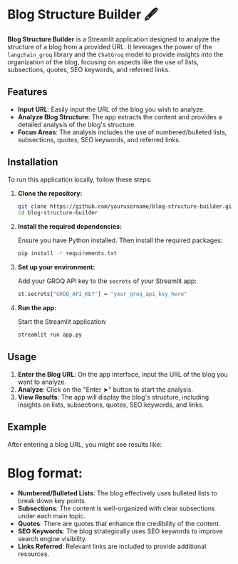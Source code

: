 # Blog Structure Builder 🖋️

**Blog Structure Builder** is a Streamlit application designed to analyze the structure of a blog from a provided URL. It leverages the power of the `langchain_groq` library and the `ChatGroq` model to provide insights into the organization of the blog, focusing on aspects like the use of lists, subsections, quotes, SEO keywords, and referred links.

## Features

- **Input URL**: Easily input the URL of the blog you wish to analyze.
- **Analyze Blog Structure**: The app extracts the content and provides a detailed analysis of the blog's structure.
- **Focus Areas**: The analysis includes the use of numbered/bulleted lists, subsections, quotes, SEO keywords, and referred links.

## Installation

To run this application locally, follow these steps:

1. **Clone the repository:**

   ```bash
   git clone https://github.com/yourusername/blog-structure-builder.git
   cd blog-structure-builder
   ```

2. **Install the required dependencies:**

   Ensure you have Python installed. Then install the required packages:

   ```bash
   pip install -r requirements.txt
   ```

3. **Set up your environment:**

   Add your GROQ API key to the `secrets` of your Streamlit app:

   ```bash
   st.secrets["GROQ_API_KEY"] = "your_groq_api_key_here"
   ```

4. **Run the app:**

   Start the Streamlit application:

   ```bash
   streamlit run app.py
   ```

## Usage

1. **Enter the Blog URL**: On the app interface, input the URL of the blog you want to analyze.
2. **Analyze**: Click on the "Enter ➤" button to start the analysis.
3. **View Results**: The app will display the blog's structure, including insights on lists, subsections, quotes, SEO keywords, and links.

## Example

After entering a blog URL, you might see results like:

# Blog format:

- **Numbered/Bulleted Lists**: The blog effectively uses bulleted lists to break down key points.
- **Subsections**: The content is well-organized with clear subsections under each main topic.
- **Quotes**: There are quotes that enhance the credibility of the content.
- **SEO Keywords**: The blog strategically uses SEO keywords to improve search engine visibility.
- **Links Referred**: Relevant links are included to provide additional resources.


